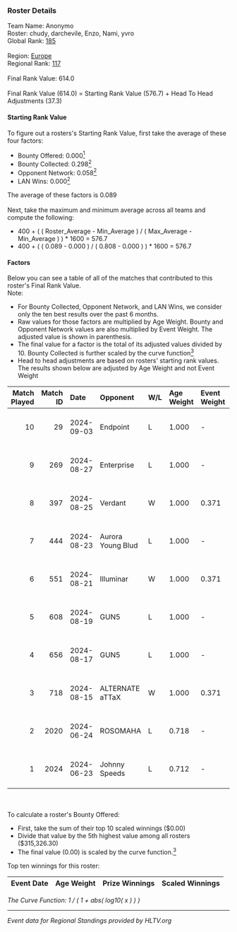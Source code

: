 ### Roster Details<br />
Team Name: Anonymo<br />
Roster: chudy, darchevile, Enzo, Nami, yvro<br />
Global Rank: [185](../../standings_global_2024_09_04.md)<br />
<br />
Region: [Europe]( ../../standings_europe_2024_09_04.md)<br />
Regional Rank: [117]( ../../standings_europe_2024_09_04.md)<br />
<br />
Final Rank Value:  614.0<br />
<br />
Final Rank Value (614.0) = Starting Rank Value (576.7) + Head To Head Adjustments (37.3)<br />

#### Starting Rank Value<br />
To figure out a rosters's Starting Rank Value, first take the average of these four factors:<br />
- Bounty Offered: 0.000[<sup>1</sup>](#table2)
- Bounty Collected: 0.298[<sup>2</sup>](#table1)
- Opponent Network: 0.058[<sup>2</sup>](#table1)
- LAN Wins: 0.000[<sup>2</sup>](#table1)

The average of these factors is 0.089<br />
<br />
Next, take the maximum and minimum average across all teams and compute the following:<br />
- 400 + ( ( Roster_Average - Min_Average ) / ( Max_Average - Min_Average ) ) * 1600 = 576.7
- 400 + ( ( 0.089 - 0.000 ) / ( 0.808 - 0.000 ) ) * 1600 = 576.7


#### Factors<br />
Below you can see a table of all of the matches that contributed to this roster's Final Rank Value.<br />
Note:<br />

- For Bounty Collected, Opponent Network, and LAN Wins, we consider only the ten best results over the past 6 months.
- Raw values for those factors are multiplied by Age Weight. Bounty and Opponent Network values are also multiplied by Event Weight. The adjusted value is shown in parenthesis.
- The final value for a factor is the total of its adjusted values divided by 10. Bounty Collected is further scaled by the curve function[<sup>3</sup>](#curveFunction)
- Head to head adjustments are based on rosters' starting rank values. The results shown below are adjusted by Age Weight and not Event Weight
<span id="table1"></span><br />


| Match Played | Match ID | Date       | Opponent          | W/L | Age Weight | Event Weight | Bounty Collected | Opponent Network | LAN Wins  | H2H Adj. | Roster                              |
| -: | -: | :- | :- | :- | :- | :- | :- | :- | :- | -: | :- |
|           10 |       29 | 2024-09-03 | Endpoint          | L   | 1.000      | -            | -                | -                | -         |    -3.46 | chudy, darchevile, Enzo, Nami, yvro |
|            9 |      269 | 2024-08-27 | Enterprise        | L   | 1.000      | -            | -                | -                | -         |    -6.08 | chudy, darchevile, Enzo, Nami, yvro |
|            8 |      397 | 2024-08-25 | Verdant           | W   | 1.000      | 0.371        | 0.011 (0.004)    | 0.364 (0.135)    | 0 (0.000) |    22.99 | chudy, darchevile, Enzo, Nami, yvro |
|            7 |      444 | 2024-08-23 | Aurora Young Blud | L   | 1.000      | -            | -                | -                | -         |    -3.65 | chudy, darchevile, Enzo, Nami, yvro |
|            6 |      551 | 2024-08-21 | Illuminar         | W   | 1.000      | 0.371        | 0.010 (0.004)    | 0.394 (0.146)    | 0 (0.000) |    23.63 | chudy, darchevile, Enzo, Nami, yvro |
|            5 |      608 | 2024-08-19 | GUN5              | L   | 1.000      | -            | -                | -                | -         |    -3.89 | chudy, darchevile, Enzo, Nami, yvro |
|            4 |      656 | 2024-08-17 | GUN5              | L   | 1.000      | -            | -                | -                | -         |    -4.47 | chudy, darchevile, Enzo, Nami, yvro |
|            3 |      718 | 2024-08-15 | ALTERNATE aTTaX   | W   | 1.000      | 0.371        | 0.099 (0.037)    | 0.820 (0.304)    | 0 (0.000) |    25.68 | chudy, darchevile, Enzo, Nami, yvro |
|            2 |     2020 | 2024-06-24 | ROSOMAHA          | L   | 0.718      | -            | -                | -                | -         |   -12.55 | chudy, darchevile, Enzo, Nami, yvro |
|            1 |     2024 | 2024-06-23 | Johnny Speeds     | L   | 0.712      | -            | -                | -                | -         |    -0.85 | chudy, darchevile, Enzo, Nami, yvro |

<br />
<span id="table2"></span><br />
To calculate a roster's Bounty Offered:<br />

- First, take the sum of their top 10 scaled winnings ($0.00)
- Divide that value by the 5th highest value among all rosters ($315,326.30)
- The final value (0.00) is scaled by the curve function.[<sup>3</sup>](#curveFunction)

Top ten winnings for this roster:<br />

| Event Date | Age Weight | Prize Winnings | Scaled Winnings |
| :- | -: | :- | :- |


<span id="curveFunction"></span>_The Curve Function: 1 / ( 1 + abs( log10( x ) ) )_<br />

---
_Event data for Regional Standings provided by HLTV.org_<br />
